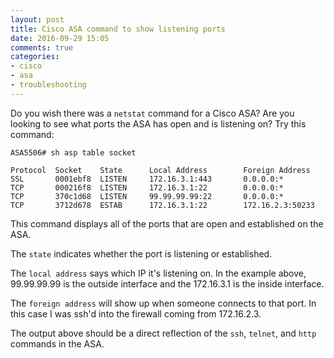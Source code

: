 ```yaml
---
layout: post
title: Cisco ASA command to show listening ports
date: 2016-09-29 15:05
comments: true
categories:
- cisco
- asa
- troubleshooting
---
```

Do you wish there was a `netstat` command for a Cisco ASA? Are you looking to see what ports the ASA has open and is listening on? Try this command:

```
ASA5506# sh asp table socket

Protocol  Socket    State      Local Address        Foreign Address
SSL       0001ebf8  LISTEN     172.16.3.1:443       0.0.0.0:*
TCP       000216f8  LISTEN     172.16.3.1:22        0.0.0.0:*
TCP       370c1d68  LISTEN     99.99.99.99:22       0.0.0.0:*
TCP       3712d678  ESTAB      172.16.3.1:22        172.16.2.3:50233
```

This command displays all of the ports that are open and established on the ASA. 

The `state` indicates whether the port is listening or established. 

The `local address` says which IP it's listening on. In the example above, 99.99.99.99 is the outside interface and the 172.16.3.1 is the inside interface. 

The `foreign address` will show up when someone connects to that port. In this case I was ssh'd into the firewall coming from 172.16.2.3.

The output above should be a direct reflection of the `ssh`, `telnet`, and `http` commands in the ASA.




